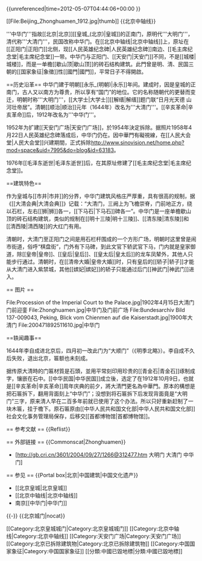 {{unreferenced|time=2012-05-07T04:44:06+00:00 }}

[[File:Beijing_Zhonghuamen_1912.jpg|thumb]]
{{北京中轴线}}

'''中华门'''指故[[北京|北京]][[皇城_(北京)|皇城]]的正南门，原明代'''大明门'''，清代称'''大清门'''，民国改称中华门。在[[北京中轴线|北京中轴线]]上，原址在[[正阳门|正阳门]]北侧，现[[人民英雄纪念碑|人民英雄纪念碑]]南边、[[毛主席纪念堂|毛主席纪念堂]]一带。中华门与正阳门、[[天安门|天安门]]不同，不是[[城楼|城楼]]，而是一单檐[[歇山顶|歇山顶]]的砖石结构建筑。此門曾是明、清、民国三朝的[[国家象征|象徵]]性[[國門|國門]]，平常日子不得開啟。

==历史沿革==
中华门建于明朝[[永乐_(明朝)|永乐]]年间。建成时，因是皇城的正南门，古人又以南方为尊贵，所以享有“国门”的地位。它的名称随朝代的更替而变迁，明朝时称'''大明门'''，[[大学士|大学士]][[解缙|解缙]]题门联“日月光天德 山河壮帝居”。清朝[[顺治|顺治]]元年（1644年）改名为'''大清门'''。[[辛亥革命|辛亥革命]]后，1912年改名为'''中华门'''。

1952年为扩建[[天安门广场|天安门广场]]，於1954年決定拆除。据照片1958年4月22日人民英雄纪念碑落成后，中华门仍在。因中華門有礙視線，在[[人民大会堂|人民大会堂]]兴建期間，正式拆除<ref>http://www.sinovision.net/home.php?mod=space&uid=7995&do=blog&id=63183</ref>。

1976年[[毛泽东逝世|毛泽东逝世]]后，在其原址修建了[[毛主席纪念堂|毛主席纪念堂]]。

==建筑特色==

作为皇城与[[市井|市井]]的分界，中华门建筑风格庄严厚重，具有很高的规制，据《[[大清会典|大清会典]]》记载：“大清门，三阙上为飞檐崇脊，门前地正方，绕以石栏，左右[[狮|狮]]各一，[[下马石|下马石]]碑各一”。中华门是一座单檐歇山顶的砖石结构建筑，类似的规制在[[明十三陵|明十三陵]]、[[清东陵|清东陵]]和[[清西陵|清西陵]]的大红门有用。

清朝时，大清门至正阳门之间是用石栏杆围成的一个方形广场，明朝时这里曾是闹市街道，俗呼“棋盘街”，门外有下马碑，到此文官下轿武官下马，门内就是皇家御道，除[[皇帝|皇帝]]、[[皇后|皇后]]、[[皇太后|皇太后]]的龙车凤辇外，其他人只能步行通过。清朝时，在[[清帝大婚|皇帝大婚]]时，只有皇后的[[轿子|轿子]]才能从大清门进入紫禁城，其他[[嫔妃|嫔妃]]的轿子只能通过后门[[神武门|神武门]]进入。

== 图片 ==

<gallery>
File:Procession of the Imperial Court to the Palace.jpg|1902年4月15日大清门门前迎銮
File:Zhonghuamen.jpg|中华门及门前广场
File:Bundesarchiv Bild 137-009043, Peking, Blick vom Chienmen auf die Kaiserstadt.jpg|1900年大清门
File:200471892511610.jpg|中华门
</gallery>

==轶闻趣事==

1644年李自成进北京后，四月初一改此门为“大顺门”（《明季北略》）。李自成不久后失败，退出北京，匾额也未刻成。

据传原大清時的门匾材質是石頭，並用平常刻印用珍贵的[[青金石|青金石]]琢制成字，镶嵌在石中。[[中华民国|中华民国]]成立後，选定了在1912年10月9日，也就是[[辛亥革命|辛亥革命]]周年庆典的前夕，將大清門更名為中華門。原本的構想是把石匾拆下，翻用背面刻上“中华门”；没想到将石匾拆下后发现背面竟是“大明门”三字，原来清人早在二百多年前就已使用了这个办法。所以只好重新赶制了一块木匾，挂于檐下。原石匾原由[[中华人民共和国文化部|中华人民共和国文化部]]社会文化事务管理局保存，后移交[[首都博物馆|首都博物馆]]。

== 参考文献 ==
{{Reflist}}

== 外部链接 ==
{{Commonscat|Zhonghuamen}}
* [http://gb.cri.cn/3601/2004/09/27/1266@312477.htm 大明门 大清门 中华门]

== 参见 ==
{{Portal box|北京|中国建筑|中国文化遗产}}
* [[北京皇城|北京皇城]]
* [[北京中轴线|北京中轴线]]
* 南京[[中华门|中华门]]

{{-}}
{{北京城门|nocat}}

[[Category:北京皇城城门|Category:北京皇城城门]]
[[Category:北京中轴线|Category:北京中轴线]]
[[Category:天安门广场|Category:天安门广场]]
[[Category:北京已拆除建筑物|Category:北京已拆除建筑物]]
[[Category:中国国家象征|Category:中国国家象征]]
[[分類:中國已毀地標|分類:中國已毀地標]]